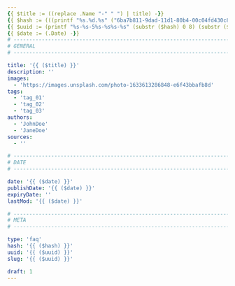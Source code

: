 ```yaml
---
{{ $title := ((replace .Name "-" " ") | title) -}}
{{ $hash := (((printf "%s.%d.%s" ("6ba7b811-9dad-11d1-80b4-00c04fd430c8") (now.Unix) (delimit (shuffle (seq 999)) "")) | base64Encode) | sha1) -}}
{{ $uuid := (printf "%s-%s-5%s-%s%s-%s" (substr ($hash) 0 8) (substr ($hash) 8 4) (substr ($hash) 13 3) (index (slice "8" "9" "a" "b" | shuffle) 0) (substr ($hash) 17 3) (substr ($hash) 20 12)) -}}
{{ $date := (.Date) -}}
# -------------------------------------------------------------------------------------------------------------------- #
# GENERAL
# -------------------------------------------------------------------------------------------------------------------- #

title: '{{ ($title) }}'
description: ''
images:
  - 'https://images.unsplash.com/photo-1633613286848-e6f43bbafb8d'
tags:
  - 'tag_01'
  - 'tag_02'
  - 'tag_03'
authors:
  - 'JohnDoe'
  - 'JaneDoe'
sources:
  - ''

# -------------------------------------------------------------------------------------------------------------------- #
# DATE
# -------------------------------------------------------------------------------------------------------------------- #

date: '{{ ($date) }}'
publishDate: '{{ ($date) }}'
expiryDate: ''
lastMod: '{{ ($date) }}'

# -------------------------------------------------------------------------------------------------------------------- #
# META
# -------------------------------------------------------------------------------------------------------------------- #

type: 'faq'
hash: '{{ ($hash) }}'
uuid: '{{ ($uuid) }}'
slug: '{{ ($uuid) }}'

draft: 1
---
```




<!--more-->
